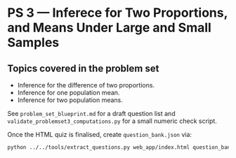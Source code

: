 # PS 3 — Inferece for Two Proportions, and Means Under Large and Small Samples

## Topics covered in the problem set

- Inference for the difference of two proportions.
- Inference for one population mean.
- Inference for two population means.

See `problem_set_blueprint.md` for a draft question list and `validate_problemset3_computations.py` for a small numeric check script.

Once the HTML quiz is finalised, create `question_bank.json` via:

```bash
python ../../tools/extract_questions.py web_app/index.html question_bank.json
```

